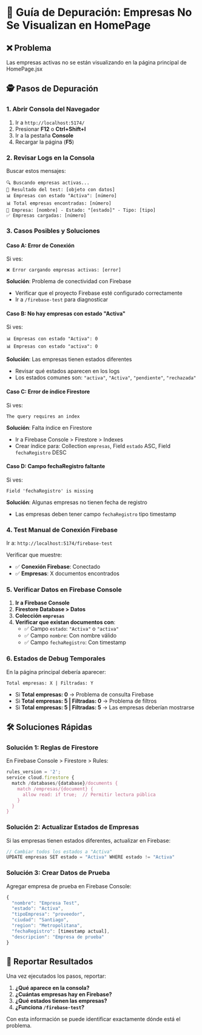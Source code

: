 # 🔧 Guía de Depuración: Empresas No Se Visualizan en HomePage

## ❌ **Problema**
Las empresas activas no se están visualizando en la página principal de HomePage.jsx

## 🕵️ **Pasos de Depuración**

### 1. **Abrir Consola del Navegador**
1. Ir a `http://localhost:5174/`
2. Presionar **F12** o **Ctrl+Shift+I**
3. Ir a la pestaña **Console**
4. Recargar la página (**F5**)

### 2. **Revisar Logs en la Consola**
Buscar estos mensajes:

```
🔍 Buscando empresas activas...
🧪 Resultado del test: [objeto con datos]
📊 Empresas con estado "Activa": [número]
📊 Total empresas encontradas: [número]
🏢 Empresa: [nombre] - Estado: "[estado]" - Tipo: [tipo]
✅ Empresas cargadas: [número]
```

### 3. **Casos Posibles y Soluciones**

#### **Caso A: Error de Conexión**
Si ves:
```
❌ Error cargando empresas activas: [error]
```

**Solución**: Problema de conectividad con Firebase
- Verificar que el proyecto Firebase esté configurado correctamente
- Ir a `/firebase-test` para diagnosticar

#### **Caso B: No hay empresas con estado "Activa"**  
Si ves:
```
📊 Empresas con estado "Activa": 0
📊 Empresas con estado "activa": 0
```

**Solución**: Las empresas tienen estados diferentes
- Revisar qué estados aparecen en los logs
- Los estados comunes son: `"activa"`, `"Activa"`, `"pendiente"`, `"rechazada"`

#### **Caso C: Error de índice Firestore**
Si ves:
```
The query requires an index
```

**Solución**: Falta índice en Firestore
- Ir a Firebase Console > Firestore > Indexes
- Crear índice para: Collection `empresas`, Field `estado` ASC, Field `fechaRegistro` DESC

#### **Caso D: Campo fechaRegistro faltante**
Si ves:
```
Field 'fechaRegistro' is missing
```

**Solución**: Algunas empresas no tienen fecha de registro
- Las empresas deben tener campo `fechaRegistro` tipo timestamp

### 4. **Test Manual de Conexión Firebase**

Ir a: `http://localhost:5174/firebase-test`

Verificar que muestre:
- ✅ **Conexión Firebase**: Conectado
- ✅ **Empresas**: X documentos encontrados

### 5. **Verificar Datos en Firebase Console**

1. **Ir a Firebase Console**
2. **Firestore Database > Datos**
3. **Colección `empresas`**
4. **Verificar que existan documentos con**:
   - ✅ Campo `estado`: `"Activa"` o `"activa"`
   - ✅ Campo `nombre`: Con nombre válido
   - ✅ Campo `fechaRegistro`: Con timestamp

### 6. **Estados de Debug Temporales**

En la página principal debería aparecer:
```
Total empresas: X | Filtradas: Y
```

- Si **Total empresas: 0** → Problema de consulta Firebase
- Si **Total empresas: 5 | Filtradas: 0** → Problema de filtros
- Si **Total empresas: 5 | Filtradas: 5** → Las empresas deberían mostrarse

## 🛠️ **Soluciones Rápidas**

### **Solución 1: Reglas de Firestore**
En Firebase Console > Firestore > Rules:
```javascript
rules_version = '2';
service cloud.firestore {
  match /databases/{database}/documents {
    match /empresas/{document} {
      allow read: if true;  // Permitir lectura pública
    }
  }
}
```

### **Solución 2: Actualizar Estados de Empresas**
Si las empresas tienen estados diferentes, actualizar en Firebase:
```javascript
// Cambiar todos los estados a "Activa"
UPDATE empresas SET estado = "Activa" WHERE estado != "Activa"
```

### **Solución 3: Crear Datos de Prueba**
Agregar empresa de prueba en Firebase Console:
```javascript
{
  "nombre": "Empresa Test",
  "estado": "Activa",
  "tipoEmpresa": "proveedor", 
  "ciudad": "Santiago",
  "region": "Metropolitana",
  "fechaRegistro": [timestamp actual],
  "descripcion": "Empresa de prueba"
}
```

## 📝 **Reportar Resultados**

Una vez ejecutados los pasos, reportar:
1. **¿Qué aparece en la consola?**
2. **¿Cuántas empresas hay en Firebase?**
3. **¿Qué estados tienen las empresas?**
4. **¿Funciona `/firebase-test`?**

Con esta información se puede identificar exactamente dónde está el problema.
